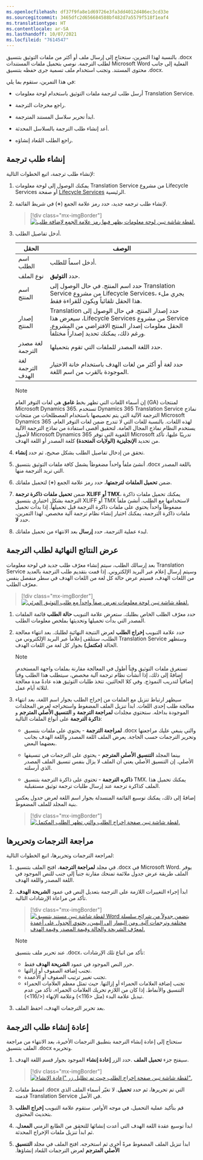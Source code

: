 ```yaml
---
ms.openlocfilehash: df37f9fa8e1d69726e3fa3dd4012d486ec3cd33e
ms.sourcegitcommit: 3465dfc2d656684588bf482d7a5579f518f1eaf4
ms.translationtype: HT
ms.contentlocale: ar-SA
ms.lasthandoff: 10/07/2021
ms.locfileid: "7614547"
---
```

بالنسبة لهذا التمرين، ستحتاج إلى إرسال ملف أو أكثر من ملفات التوثيق بتنسيق .docx لطلب الترجمة. نوصي بتحميل ملفات المستندات Microsoft Word الفعلية إلى جانب محتوى المستند. وتجنب استخدام ملف تسمية جرى حفظه بتنسيق .docx.

في هذا التمرين، ستقوم بما يلي:

-   أرسل طلب لترجمة ملفات التوثيق باستخدام لوحة معلومات Translation Service.

-   راجع مخرجات الترجمة.

-   ابدأ تحرير سلاسل المستند المترجمة.

-   أعد إنشاء طلب الترجمة بالسلاسل المحدثة.

-   راجع الطلب المُعاد إنشاؤه.

## <a name="create-a-translation-request"></a>إنشاء طلب ترجمة

لإنشاء طلب ترجمة، اتبع الخطوات التالية:

1.  يمكنك الوصول إلى لوحة معلومات Translation Service من مشروع Lifecycle Services أو صفحة [Lifecycle Services](https://lcs.dynamics.com/?azure-portal=true) الرئيسية.

1.  لإنشاء طلب ترجمه جديد، حدد رمز علامة الجمع (**+**) في شريط القائمة.

    > [!div class="mx-imgBorder"]
    > [![لقطة شاشة تبين لوحة معلومات يظهر فيها رمز علامة الجمع لإضافة طلب.](../media/add-request.png)](../media/add-request.png#lightbox)

1.  أدخل تفاصيل الطلب.

    |     الحقل                            |     الوصف                                                                                                                                                                                                                              |
    |--------------------------------------|----------------------------------------------------------------------------------------------------------------------------------------------------------------------------------------------------------------------------------------------|
    |     اسم الطلب                     |     أدخل اسماً للطلب.                                                                                                                                                                                                          |
    |     نوع الملف                        |     حدد **التوثيق**.                                                                                                                                                                                                                    |
    |     اسم المنتج                     |     حدد اسم المنتج. في حال الوصول إلى Translation Service من مشروع Lifecycle Services، يجري ملء هذا الحقل تلقائياً ويكون للقراءة فقط.                                                                         |
    |     إصدار المنتج                |     حدد إصدار المنتج. ‏‫في حال الوصول إلى Translation Service من مشروع Lifecycle Services، سيعرض هذا الحقل معلومات إصدار المنتج الافتراضي من المشروع.‬ ورغم ذلك، يمكنك تحديد إصداراً مختلفاً.    |
    |     لغة مصدر الترجمة    |     حدد اللغة المصدر للملفات التي تقوم بتحميلها.                                                                                                                                                                         |
    |     لغة الترجمة الهدف    |     حدد لغة أو أكثر من لغات الهدف باستخدام خانة الاختيار الموجودة بالقرب من اسم اللغة.                                                                                                                                                    |

    > [!NOTE]
    > إن أسماء اللغات التي تظهر بخط **غامق** هي لغات التوفر العام (GA) لمنتجات Microsoft Dynamics 365. تستخدم Dynamics 365 Translation Service نماذج الترجمة الآلية التي يتم تخصيصها باستخدام المصطلحات من منتجات Microsoft Dynamics 365 لهذه اللغات. بالنسبة للغات التي لا تندرج ضمن لغات التوفر العام، يستخدم النظام نماذج المجال العامة. لتحقيق أقصى استفادة من نماذج الترجمة الآلية لأصول Microsoft Dynamics 365 اللغوية التي توفر Microsoft تدريبًا عليها، تأكد من تحديد **الإنجليزية (الولايات المتحدة)** كلغة المصدر أو اللغة الهدف.

1.  تحقق من إدخال تفاصيل الطلب بشكل صحيح، ثم حدد **إنشاء**.

1.  أنشئ ملفاً واحداً مضغوطاً يشمل كافة ملفات التوثيق بتنسيق .docx باللغة المصدر التي تريد الترجمة منها.

1.  ضمن **تحميل الملفات لترجمتها**، حدد رمز علامة الجمع (**+**) لتحميل ملفاتك.

1.  ضمن **تحميل ملفات ذاكرة ترجمة XLIFF أو TMX**، يمكنك تحميل ملفات ذاكرة الترجمة بشكلٍ اختياري بتنسيق XLIFF أو TMX لاستخدامها مع الطلب. أنشئ ملفاً مضغوطاً واحداً يحتوي على ملفات ذاكرة الترجمة قبل تحميلها. إذا بدأت تحميل ملفات ذاكرة الترجمة، يمكنك اختيار إنشاء نظام ترجمة آلية مخصص. لهذا التمرين، حدد **لا**.

1.  لبدء عملية الترجمة، حدد **إرسال** بعد الانتهاء من تحميل ملفاتك.

## <a name="view-the-output-of-the-translation-request"></a>عرض النتائج النهائية لطلب الترجمة

بعد إرسالك الطلب، سيتم إنشاء معرّف طلب جديد في لوحة معلومات Translation Service وسيتم إرسال إعلام عبر البريد الإلكتروني. إذا قمت بتقديم طلب الترجمة بالعديد من اللغات الهدف، فسيتم عرض حالة كل لغة من اللغات الهدف في سطر منفصل بنفس معرّف الطلب.

> [!div class="mx-imgBorder"]
> [![لقطة شاشة تبين لوحة معلومات تعرض صفاً واحداً مع طلب التوثيق المرئي.](../media/dashboard.png)](../media/dashboard.png#lightbox)

1.  حدد معرّف الطلب الخاص بطلبك. ستعرض علامة التبويب **حالة الطلب** قائمة الملفات المصدر التي بدأت تحميلها وتحديثها بملخص معلومات الطلب.

1.  حدد علامة التبويب **إخراج الطلب** لعرض النتيجة النهائية لطلبك. بعد انتهاء معالجة الطلب، ستتلقى إعلاماً عبر البريد الإلكتروني من Translation Service وستظهر الحالة **(مكتمل)** بجوار كل لغة من اللغات الهدف.

    > [!NOTE]
    > تستغرق ملفات التوثيق وقتاً أطول في المعالجة مقارنة بملفات واجهة المستخدم. إضافةً إلى ذلك، إذا أنشأت نظام ترجمة آلية مخصص، سيتطلب هذا الطلب وقتاً إضافياً لتدريب النموذج. وفي كلا الحالتين، تتخذ طلبات التوثيق هذه عادةً مدة معالجة لثلاثة أيام عمل.

1.  سيظهر ارتباط تنزيل مع الملفات من إخراج الطلب بجوار اسم اللغة، بعد انتهاء معالجة طلب إحدى اللغات. ابدأ تنزيل الملف المضغوط واستخراجه لعرض المجلدات الموجودة بداخله. ستحتوي مجلدات **لمراجعة الترجمة** و **التنسيق الأصلي المترجم** و **ذاكرة الترجمة** على أنواع الملفات التالية:

    - **لمراجعة الترجمة** - يحتوي على ملفات بتنسيق .docx والتي ينبغي عليك مراجعتها وتحرير الترجمات حسب الحاجة. يعرض الملف اللغة المصدر واللغة الهدف بجانب بعضهما البعض.

    - بينما المجلد **التنسيق الأصلي المترجم** - يحتوي على الترجمات في تنسيقها الأصلي. إن التنسيق الأصلي يعني أن الملف لا يزال بنفس تنسيق الملف المصدر الذي أرسلته.

    - **ذاكره الترجمة** - تحتوي على ذاكرة الترجمة بتنسيق TMX. يمكنك تحميل هذا الملف كذاكرة ترجمة عند إرسال طلبات ترجمة توثيق مستقبلية.

    إضافةً إلى ذلك، يمكنك توسيع القائمة المنسدلة بجوار اسم اللغة لعرض جدول يعكس بنية المجلد للملف المضغوط.

    > [!div class="mx-imgBorder"]
    > [![لقطة شاشة تبين صفحة إخراج الطلب والتي تظهر الطلب المكتمل.](../media/request-output.png)](../media/request-output.png#lightbox)

## <a name="review-and-edit-the-translations"></a>مراجعة الترجمات وتحريرها

لمراجعة الترجمات وتحريرها، اتبع الخطوات التالية:

1.  في مجلد **لمراجعة الترجمة**، افتح الملف بتنسيق .docx في Microsoft Word. يوفر الملف طريقة عرض جدول ملائمة تمنحك مقارنة جنباً إلى جنب للنص الموجود في اللغة المصدر واللغة الهدف.

1.  ابدأ إجراء التغييرات اللازمة على الترجمة بتعديل النص في عمود **الشريحة الهدف**. تأكد من مراعاة الإرشادات التالية.

    > [!div class="mx-imgBorder"]
    > [![لقطة شاشة تبين مستند بتنسيق Word يتضمن جدولاً من شرائح سلسلة مختلفة وترجمات آلية. ومن اليسار إلى اليمين، يحتوي الجدول على أعمدة لمعرّف الشريحة والحالة وقيمة المصدر وقيمة الهدف.](../media/doc-docx-table.png)](../media/doc-docx-table.png#lightbox)


    > [!NOTE]
    > عند تحرير ملف بتنسيق .docx، تأكد من اتباع تلك الإرشادات:
    > - حرر النص الموجود في عمود **الشريحة الهدف** فقط.
    > - تجنب إضافة الصفوف أو إزالتها.
    > - تجنب تغيير ترتيب الصفوف أو الأعمدة.
    > - تجنب إضافة العلامات الحمراء أو إزالتها. حيث تمثل معظم العلامات الحمراء التنسيق والأنماط. إذا كان من اللازم تحريك العلامات الحمراء، تأكد من عدم تبديل علامة البدء (مثل \<116\>) وعلامة الإنهاء (\</116\>).

1.  بعد تحرير الترجمات الهدف، احفظ الملف.

## <a name="regenerate-the-translation-request"></a>إعادة إنشاء طلب الترجمة

ستحتاج إلى إعادة إنشاء الترجمة بتطبيق الترجمات الأخيرة، بعد الانتهاء من مراجعة الملف بتنسيق .docx وتحريره.

1.  حدد الزر **إعادة إنشاء** الموجود بجوار قسم اللغة الهدف. ‎سيفتح جزء **تحميل الملف**.

    > [!div class="mx-imgBorder"]
    > [![لقطة شاشة تبين صفحة إخراج الطلب حيث تم تظليل زر "إعادة الإنشاء".](../media/regenerate-button.png)](../media/regenerate-button.png#lightbox)

1.  اضغط ملفات .docx التي تم تحريرها، ثم حدد **تحميل**. لا تغيّر أسماء الملف الذي قدمته Translation Service في الأصل.

1.  قم بتأكيد عملية التحميل، في موجه الأوامر. ستقوم علامة التبويب **إخراج الطلب** بتحديث المحتوى.

1.  ابدأ توسيع عقدة اللغة الهدف التي أعدت إنشائها للتحقق من الطابع الزمني **المعدل**، ثم ابدأ تنزيل ملفات الإخراج المحدثة.

1.  ابدأ تنزيل الملف المضغوط مرةً أخرى ثم استخرجه. افتح الملف في مجلد **التنسيق الأصلي المترجم‬‏‫** لعرض الترجمات المُعاد إنشاؤها.

